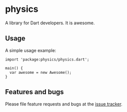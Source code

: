 # physics

A library for Dart developers. It is awesome.

## Usage

A simple usage example:

    import 'package:physics/physics.dart';

    main() {
      var awesome = new Awesome();
    }

## Features and bugs

Please file feature requests and bugs at the [issue tracker][tracker].

[tracker]: http://example.com/issues/replaceme
